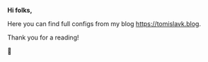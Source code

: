 
**Hi folks,**  

Here you can find full configs from my blog https://tomislavk.blog.

Thank you for a reading!

:rocket: